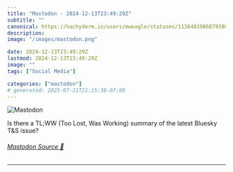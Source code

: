 ```yaml
---
title: "Mastodon - 2024-12-13T23:49:29Z"
subtitle: ""
canonical: https://hachyderm.io/users/mweagle/statuses/113648190687939830
description:
image: "/images/mastodon.png"

date: 2024-12-13T23:49:29Z
lastmod: 2024-12-13T23:49:29Z
image: ""
tags: ["Social Media"]

categories: ["mastodon"]
# generated: 2025-07-21T21:15:38-07:00
---
```

![Mastodon](/images/mastodon.png)

<p>Is there a TL;WW (Too Lost, Was Working) summary of the latest Bluesky T&amp;S issue?</p>


###### [Mastodon Source 🐘](https://hachyderm.io/@mweagle/113648190687939830)

___
